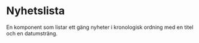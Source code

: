 # Nyhetslista

En komponent som listar ett gäng nyheter i kronologisk ordning med en titel och en datumsträng.